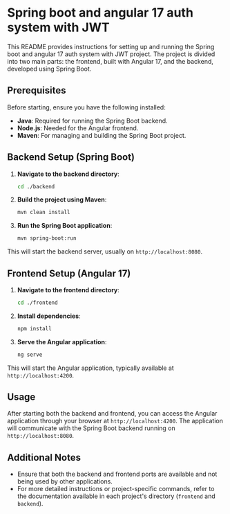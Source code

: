 # Spring boot and angular 17 auth system with JWT

This README provides instructions for setting up and running the Spring boot and angular 17 auth system with JWT project. The project is divided into two main parts: the frontend, built with Angular 17, and the backend, developed using Spring Boot.

## Prerequisites

Before starting, ensure you have the following installed:

- **Java**: Required for running the Spring Boot backend.
- **Node.js**: Needed for the Angular frontend.
- **Maven**: For managing and building the Spring Boot project.

## Backend Setup (Spring Boot)

1. **Navigate to the backend directory**:
   ```bash
   cd ./backend
   ```

2. **Build the project using Maven**:
   ```bash
   mvn clean install
   ```

3. **Run the Spring Boot application**:
   ```bash
   mvn spring-boot:run
   ```

This will start the backend server, usually on `http://localhost:8080`.

## Frontend Setup (Angular 17)

1. **Navigate to the frontend directory**:
   ```bash
   cd ./frontend
   ```

2. **Install dependencies**:
   ```bash
   npm install
   ```

3. **Serve the Angular application**:
   ```bash
   ng serve
   ```

This will start the Angular application, typically available at `http://localhost:4200`.

## Usage

After starting both the backend and frontend, you can access the Angular application through your browser at `http://localhost:4200`. The application will communicate with the Spring Boot backend running on `http://localhost:8080`.

## Additional Notes

- Ensure that both the backend and frontend ports are available and not being used by other applications.
- For more detailed instructions or project-specific commands, refer to the documentation available in each project's directory (`frontend` and `backend`).

